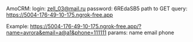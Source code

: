 AmoCRM:
login: zell_03@mail.ru
password: 6REdaSB5
path to GET query:
https://5004-176-49-10-175.ngrok-free.app

Example:
https://5004-176-49-10-175.ngrok-free.app/?name=avrora&email=a@a1&phone=111111
params: 
    name
    email
    phone